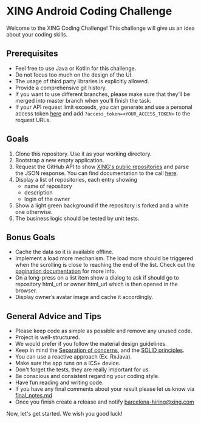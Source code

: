 # XING Android Coding Challenge

Welcome to the XING Coding Challenge! This challenge will give us an idea about your coding skills.


## Prerequisites

* Feel free to use Java or Kotlin for this challenge.
* Do not focus too much on the design of the UI.
* The usage of third party libraries is explicitly allowed.
* Provide a comprehensive git history.
* If you want to use different branches, please make sure that they’ll be merged into master branch when you’ll finish the task.
* If your API request limit exceeds, you can generate and use a personal access token [here](https://github.com/settings/applications) and add `?access_token=<YOUR_ACCESS_TOKEN>` to the request URLs.


## Goals

1. Clone this repository. Use it as your working directory.
2. Bootstrap a new empty application.
3. Request the GitHub API to show [XING's public repositories](https://api.github.com/orgs/xing/repos) and parse the JSON response. You can find documentation to the call [here](https://developer.github.com/v3/repos/#list-organization-repositories).
4. Display a list of repositories, each entry showing
	* name of repository
	* description
	* login of the owner
5. Show a light green background if the repository is forked and a white one otherwise.
6. The business logic should be tested by unit tests.



## Bonus Goals

* Cache the data so it is available offline.
* Implement a load more mechanism. The load more should be triggered when the scrolling is close to reaching the end of the list. Check out the [pagination documentation](https://developer.github.com/v3/#pagination) for more info.
* On a long-press on a list item show a dialog to ask if should go to repository html_url or owner html_url which is then opened in the browser.
* Display owner’s avatar image and cache it accordingly.

## General Advice and Tips
* Please keep code as simple as possible and remove any unused code.
* Project is well-structured.
* We would prefer if you follow the material design guidelines.
* Keep in mind the [Separation of concerns](https://en.wikipedia.org/wiki/Separation_of_concerns), and the [SOLID principles](https://en.wikipedia.org/wiki/SOLID_(object-oriented_design)).
* You can use a reactive approach (Ex. RxJava).
* Make sure the app runs on a ICS+ device.
* Don't forget the tests, they are really important for us.
* Be conscious and consistent regarding your coding style.
* Have fun reading and writing code.
* If you have any final comments about your result please let us know via [final_notes.md](final_notes.md)
* Once you finish create a release and notify barcelona-hiring@xing.com

Now, let's get started. We wish you good luck!

